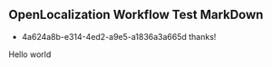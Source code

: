 ## OpenLocalization Workflow Test MarkDown
* 4a624a8b-e314-4ed2-a9e5-a1836a3a665d 
thanks!

Hello world